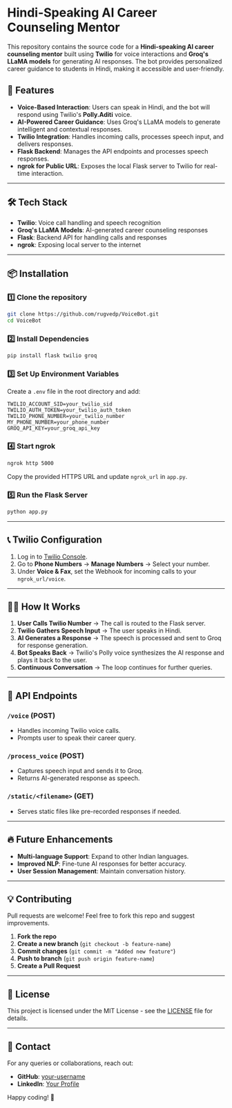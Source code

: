 # Hindi-Speaking AI Career Counseling Mentor

This repository contains the source code for a **Hindi-speaking AI career counseling mentor** built using **Twilio** for voice interactions and **Groq's LLaMA models** for generating AI responses. The bot provides personalized career guidance to students in Hindi, making it accessible and user-friendly.

## 🚀 Features

- **Voice-Based Interaction**: Users can speak in Hindi, and the bot will respond using Twilio's **Polly.Aditi** voice.
- **AI-Powered Career Guidance**: Uses Groq's LLaMA models to generate intelligent and contextual responses.
- **Twilio Integration**: Handles incoming calls, processes speech input, and delivers responses.
- **Flask Backend**: Manages the API endpoints and processes speech responses.
- **ngrok for Public URL**: Exposes the local Flask server to Twilio for real-time interaction.

---

## 🛠 Tech Stack

- **Twilio**: Voice call handling and speech recognition
- **Groq's LLaMA Models**: AI-generated career counseling responses
- **Flask**: Backend API for handling calls and responses
- **ngrok**: Exposing local server to the internet

---

## 📦 Installation

### 1️⃣ Clone the repository
```bash
git clone https://github.com/rugvedp/VoiceBot.git
cd VoiceBot
```

### 2️⃣ Install Dependencies
```bash
pip install flask twilio groq
```

### 3️⃣ Set Up Environment Variables
Create a `.env` file in the root directory and add:
```
TWILIO_ACCOUNT_SID=your_twilio_sid
TWILIO_AUTH_TOKEN=your_twilio_auth_token
TWILIO_PHONE_NUMBER=your_twilio_number
MY_PHONE_NUMBER=your_phone_number
GROQ_API_KEY=your_groq_api_key
```

### 4️⃣ Start ngrok
```bash
ngrok http 5000
```
Copy the provided HTTPS URL and update `ngrok_url` in `app.py`.

### 5️⃣ Run the Flask Server
```bash
python app.py
```

---

## 📞 Twilio Configuration
1. Log in to [Twilio Console](https://www.twilio.com/console).
2. Go to **Phone Numbers** → **Manage Numbers** → Select your number.
3. Under **Voice & Fax**, set the Webhook for incoming calls to your `ngrok_url/voice`.

---

## 🏃‍♂️ How It Works
1. **User Calls Twilio Number** → The call is routed to the Flask server.
2. **Twilio Gathers Speech Input** → The user speaks in Hindi.
3. **AI Generates a Response** → The speech is processed and sent to Groq for response generation.
4. **Bot Speaks Back** → Twilio's Polly voice synthesizes the AI response and plays it back to the user.
5. **Continuous Conversation** → The loop continues for further queries.

---

## 🤖 API Endpoints

### `/voice` (POST)
- Handles incoming Twilio voice calls.
- Prompts user to speak their career query.

### `/process_voice` (POST)
- Captures speech input and sends it to Groq.
- Returns AI-generated response as speech.

### `/static/<filename>` (GET)
- Serves static files like pre-recorded responses if needed.

---

## 🔥 Future Enhancements
- **Multi-language Support**: Expand to other Indian languages.
- **Improved NLP**: Fine-tune AI responses for better accuracy.
- **User Session Management**: Maintain conversation history.

---

## 💡 Contributing
Pull requests are welcome! Feel free to fork this repo and suggest improvements.

1. **Fork the repo**
2. **Create a new branch** (`git checkout -b feature-name`)
3. **Commit changes** (`git commit -m "Added new feature"`)
4. **Push to branch** (`git push origin feature-name`)
5. **Create a Pull Request**

---

## 📜 License
This project is licensed under the MIT License - see the [LICENSE](LICENSE) file for details.

---

## 📧 Contact
For any queries or collaborations, reach out:
- **GitHub**: [your-username](https://github.com/rugvedp)
- **LinkedIn**: [Your Profile](https://linkedin.com/in/rugvedp)

Happy coding! 🚀

